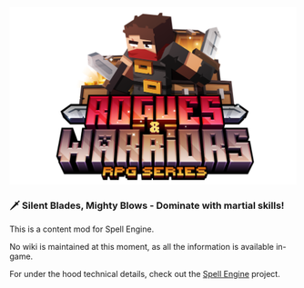 ![Title](.github/title.png)

### 🗡️ Silent Blades, Mighty Blows - Dominate with martial skills!

This is a content mod for Spell Engine.

No wiki is maintained at this moment, as all the information is available in-game.

For under the hood technical details, check out the [Spell Engine](https://github.com/ZsoltMolnarrr/SpellEngine) project.
